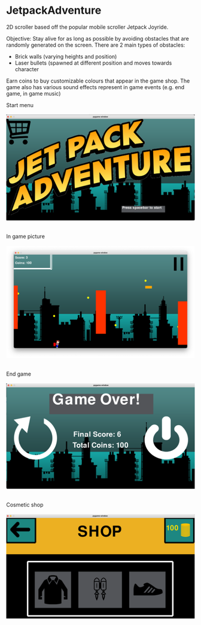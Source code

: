 # JetpackAdventure

2D scroller based off the popular mobile scroller Jetpack Joyride. 

Objective: 
Stay alive for as long as possible by avoiding obstacles that are randomly generated on the screen. There are 2 main types of obstacles: 

- Brick walls (varying heights and position) 
- Laser bullets (spawned at different position and moves towards character

Earn coins to buy customizable colours that appear in the game shop. The game also has various sound effects represent in game events (e.g. end game, in game music) 

Start menu <br><br> 
<img src="images/menu.png"> 
<br><br> 

In game picture <br><br> 
<img src="images/in_game.png"> 
<br><br> 


End game <br><br> 
<img src="images/end_game.png"> 
<br><br> 


Cosmetic shop <br><br> 
<img src="images/shop.png"> 
<br><br> 
